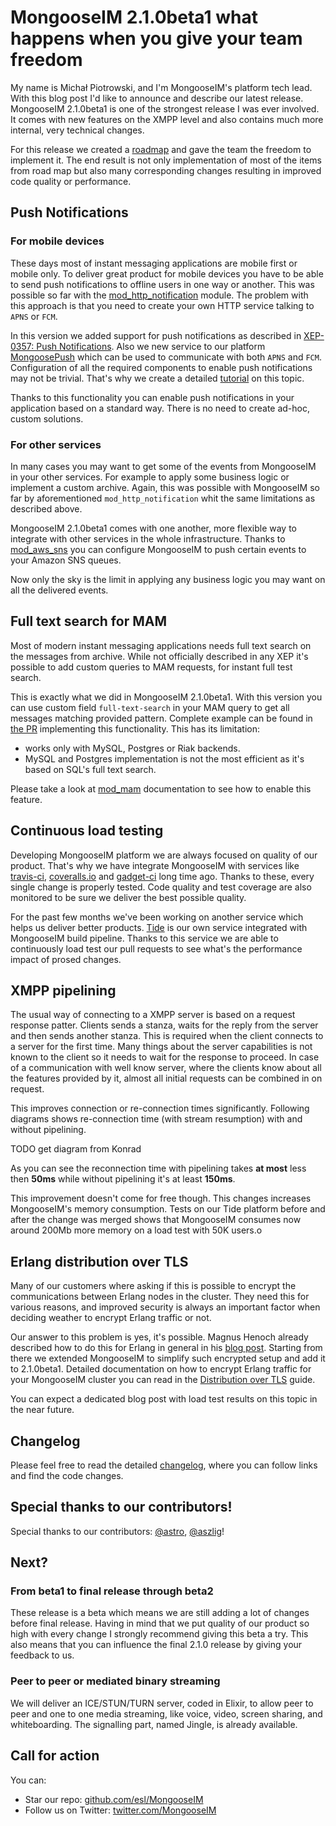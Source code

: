 # MongooseIM 2.1.0beta1 what happens when you give your team freedom

My name is Michał Piotrowski, and I'm MongooseIM's platform tech lead.
With this blog post I'd like to announce and describe our latest release.
MongooseIM 2.1.0beta1 is one of the strongest release I was ever involved.
It comes with new features on the XMPP level and also contains much more internal, very technical changes.

For this release we created a [roadmap](http://mongooseim.readthedocs.io/en/2.1.0beta1/Roadmap) and gave the team the freedom to implement it.
The end result is not only implementation of most of the items from road map but also many corresponding changes resulting in improved code quality or performance.

## Push Notifications

### For mobile devices

These days most of instant messaging applications are mobile first or mobile only.
To deliver great product for mobile devices you have to be able to send push notifications to offline users in one way or another.
This was possible so far with the [mod_http_notification](http://mongooseim.readthedocs.io/en/2.1.0beta1/modules/mod_http_notification/) module.
The problem with this approach is that you need to create your own HTTP service talking to `APNS` or `FCM`.


In this version we added support for push notifications as described in [XEP-0357: Push Notifications](https://xmpp.org/extensions/xep-0357.html).
Also we new service to our platform [MongoosePush](https://github.com/esl/MongoosePush) which can be used to communicate with both `APNS` and `FCM`.
Configuration of all the required components to enable push notifications may not be trivial.
That's why we create a detailed [tutorial](http://mongooseim.readthedocs.io/en/latest/user-guide/Push-notifications/) on this topic.

Thanks to this functionality you can enable push notifications in your application based on a standard way.
There is no need to create ad-hoc, custom solutions.

### For other services

In many cases you may want to get some of the events from MongooseIM in your other services.
For example to apply some business logic or implement a custom archive.
Again, this was possible with MongooseIM so far by aforementioned `mod_http_notification` whit the same limitations as described above.

MongooseIM 2.1.0beta1 comes with one another, more flexible way to integrate with other services in the whole infrastructure.
Thanks to [mod_aws_sns](http://mongooseim.readthedocs.io/en/2.1.0beta1/modules/mod_aws_sns/) you can configure MongooseIM to push certain events to your Amazon SNS queues.

Now only the sky is the limit in applying any business logic you may want on all the delivered events.

## Full text search for MAM

Most of modern instant messaging applications needs full text search on the messages from archive.
While not officially described in any XEP it's possible to add custom queries to MAM requests, for instant full test search.

This is exactly what we did in MongooseIM 2.1.0beta1.
With this version you can use custom field `full-text-search` in your MAM query to get all messages matching provided pattern.
Complete example can be found in [the PR](https://github.com/esl/MongooseIM/pull/1136) implementing this functionality.
This has its limitation:
* works only with MySQL, Postgres or Riak backends.
* MySQL and Postgres implementation is not the most efficient as it's based on SQL's full text search.

Please take a look at [mod_mam](http://mongooseim.readthedocs.io/en/2.1.0beta1/modules/mod_mam/) documentation to see how to enable this feature.

## Continuous load testing

Developing MongooseIM platform we are always focused on quality of our product.
That's why we have integrate MongooseIM with services like [travis-ci](https://travis-ci.org/esl/MongooseIM),
[coveralls.io](https://coveralls.io/github/esl/MongooseIM) and [gadget-ci](http://gadget.inakalabs.com) long time ago.
Thanks to these, every single change is properly tested.
Code quality and test coverage are also monitored to be sure we deliver the best possible quality.

For the past few months we've been working on another service which helps us deliver better products.
[Tide](http://tide.erlang-solutions.com) is our own service integrated with MongooseIM build pipeline.
Thanks to this service we are able to continuously load test our pull requests to see what's the performance impact of prosed changes.

## XMPP pipelining

The usual way of connecting to a XMPP server is based on a request response patter.
Clients sends a stanza, waits for the reply from the server and then sends another stanza.
This is required when the client connects to a server for the first time.
Many things about the server capabilities is not known to the client so it needs to wait for the response to proceed.
In case of a communication with well know server, where the clients know about all the features provided by it, almost all initial requests can be combined in on request.

This improves connection or re-connection times significantly.
Following diagrams shows re-connection time (with stream resumption) with and without pipelining.

TODO get diagram from Konrad

As you can see the reconnection time with pipelining takes **at most** less then **50ms** while without pipelining it's at least **150ms**.

This improvement doesn't come for free though. This changes increases MongooseIM's memory consumption.
Tests on our Tide platform before and after the change was merged shows that MongooseIM consumes now around 200Mb more memory on a load test with 50K users.o

## Erlang distribution over TLS

Many of our customers where asking if this is possible to encrypt the communications between Erlang nodes in the cluster.
They need this for various reasons, and improved security is always an important factor when deciding weather to encrypt Erlang traffic or not.

Our answer to this problem is yes, it's possible.
Magnus Henoch already described how to do this for Erlang in general in his [blog post](https://www.erlang-solutions.com/blog/erlang-distribution-over-tls.html).
Starting from there we extended MongooseIM to simplify such encrypted setup and add it to 2.1.0beta1.
Detailed documentation on how to encrypt Erlang traffic for your MongooseIM cluster you can read in the [Distribution over TLS](http://mongooseim.readthedocs.io/en/2.1.0beta1/operation-and-maintenance/tls-distribution/) guide.

You can expect a dedicated blog post with load test results on this topic in the near future.


## Changelog

Please feel free to read the detailed [changelog](https://github.com/esl/MongooseIM/releases/tag/2.0.1), where you can follow links and find the code changes.

## Special thanks to our contributors!

Special thanks to our contributors: [@astro](https://github.com/astro), [@aszlig](https://github.com/aszlig)!

## Next?

### From beta1 to final release through beta2

These release is a beta which means we are still adding a lot of changes before final release.
Having in mind that we put quality of our product so high with every change I strongly recommend giving this beta a try.
This also means that you can influence the final 2.1.0 release by giving your feedback to us.

### Peer to peer or mediated binary streaming

We will deliver an ICE/STUN/TURN server, coded in Elixir, to allow peer to peer and one to one media streaming, like voice, video, screen sharing, and whiteboarding. The signalling part, named Jingle, is already available.

## Call for action

You can:
* Star our repo: [github.com/esl/MongooseIM](https://github.com/esl/MongooseIM)
* Follow us on Twitter: [twitter.com/MongooseIM](https://twitter.com/MongooseIM/)
